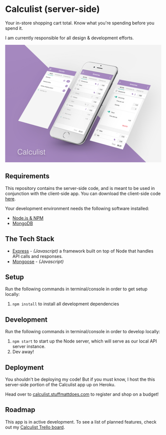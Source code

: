 # Calculist (server-side) #
Your in-store shopping cart total. Know what you're spending before you spend it.

I am currently responsible for all design & development efforts.

![alt tag](Mockup.png)

## Requirements ##
This repository contains the server-side code, and is meant to be used in conjunction with the client-side app. You can download the client-side code [here](https://github.com/stuffmattdoes/react-calculist-client).

Your development environment needs the following software installed:

* [Node.js & NPM](https://nodejs.org/en/)
* [MongoDB](https://www.mongodb.com/)

## The Tech Stack ##
* [Express](https://expressjs.com/) - *(Javascript)* a framework built on top of Node that handles API calls and responses.
* [Mongoose](http://mongoosejs.com/) - *(Javascript)* 

## Setup ##
Run the following commands in terminal/console in order to get setup locally:

1. `npm install` to install all development dependencies

## Development ##
Run the following commands in terminal/console in order to develop locally:

1. `npm start` to start up the Node server, which will serve as our local API server instance.
2. Dev away!

## Deployment ##
You shouldn't be deploying my code! But if you must know, I host the this server-side portion of the Calculist app up on Heroku.

Head over to [calculist.stuffmattdoes.com](https://calculist.stuffmattdoes.com) to register and shop on a budget!

## Roadmap ##
This app is in active development. To see a list of planned features, check out my [Calculist Trello board](https://trello.com/b/ZQUkXrIX/calculist).